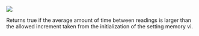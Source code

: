 ﻿

![](https://lh6.googleusercontent.com/CUS3qoNuZ0_dprtjI4RBLL8icaJxJpM5X96EfdOdFK1htMLYTEgmC386cv-K_4fuoFLbdtfTgjpFeGa6WKvb_OusVl917mPo4FA0RyzOdrqK1mTL4Q_zGb21FYdlbOO8pC9GF0A4)

Returns true if the average amount of time between readings is larger than the allowed increment taken from the initialization of the setting memory vi.
